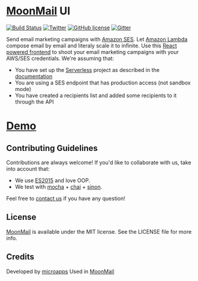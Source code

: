 # [MoonMail](https://github.com/microapps/MoonMail) UI

[![Build Status](https://travis-ci.org/microapps/MoonMail.svg?branch=master)](https://travis-ci.org/microapps/MoonMail)
[![Twitter](https://img.shields.io/twitter/url/https/github.com/microapps/MoonMail.svg?style=social)](https://twitter.com/intent/tweet?text=Wow:&url=https%3A%2F%2Fgithub.com%2Fmicroapps%2FMoonMail%2F)
[![GitHub license](https://img.shields.io/badge/license-MIT-blue.svg)](https://raw.githubusercontent.com/microapps/MoonMail/master/LICENSE)
[![Gitter](https://badges.gitter.im/microapps/MoonMail.svg)](https://gitter.im/microapps/MoonMail?utm_source=badge&utm_medium=badge&utm_campaign=pr-badge)


Send email marketing campaigns with [Amazon SES](https://aws.amazon.com/ses/). Let [Amazon Lambda](https://aws.amazon.com/lambda/) compose email by email and literaly scale it to infinite.  Use this [React powered frontend](https://microapps.github.io/MoonMail-UI/) to shoot your email marketing campaigns with your AWS/SES credentials. We're assuming that:

  -  You have set up the [Serverless](https://serverless.com/) project as described in the [documentation](https://github.com/microapps/MoonMail#getting-started)
  - You are using a SES endpoint that has production access (not sandbox mode)
  - You have created a recipients list and added some recipients to it through the API
  
# [Demo](https://microapps.github.io/MoonMail-UI/)

## Contributing Guidelines
Contributions are always welcome! If you'd like to collaborate with us, take into account that:

* We use [ES2015](https://babeljs.io/docs/learn-es2015/) and love OOP.
* We test with [mocha](https://github.com/mochajs/mocha) + [chai](https://github.com/chaijs/chai) + [sinon](https://github.com/sinonjs/sinon).

Feel free to <a href="mailto:hi@microapps.com">contact us</a> if you have any question!

## License

[MoonMail](https://moonmail.io/?utm_source=MM-UI-readme&utm_medium=click&utm_campaign=github) is available under the MIT license. See the LICENSE file for more info.

## Credits
Developed by [microapps](http://microapps.com/?utm_source=MM-UI-readme&utm_medium=click&utm_campaign=github) Used in [MoonMail](https://moonmail.io/?utm_source=MM-UI-readme&utm_medium=click&utm_campaign=github) 
